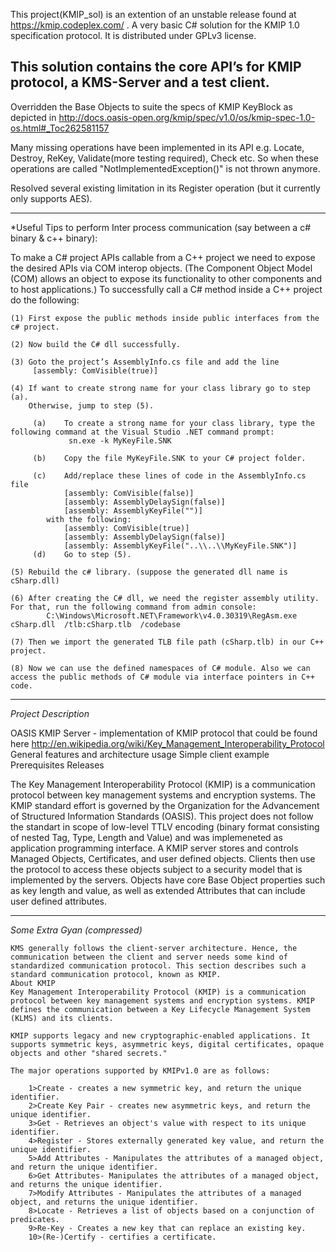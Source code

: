 This project(KMIP_sol) is an extention of an unstable release found at https://kmip.codeplex.com/ .
A very basic C# solution for the KMIP 1.0 specification protocol. 
It is distributed under GPLv3 license. 

This solution contains the core API’s for KMIP protocol, a KMS-Server and a test client.
---------------------------------------------------------------------

Overridden the Base Objects to suite the specs of KMIP KeyBlock as depicted in 
http://docs.oasis-open.org/kmip/spec/v1.0/os/kmip-spec-1.0-os.html#_Toc262581157 

Many missing operations have been implemented in its API 
  e.g. Locate, Destroy, ReKey, Validate(more testing required), Check etc.
  So when these operations are called "NotImplementedException()" is not thrown anymore.

Resolved several existing limitation in its Register operation (but it currently only supports AES). 

___________________________________________________________________________
*Useful Tips to perform Inter process communication (say between a c# binary & c++ binary):

To make a C# project APIs callable from a C++ project we need to expose the desired APIs via COM interop objects. (The Component Object Model (COM) allows an object to expose its functionality to other components and to host applications.)
To successfully call a C# method inside a C++ project do the following:

	(1)	First expose the public methods inside public interfaces from the c# project. 

	(2)	Now build the C# dll successfully. 

	(3)	Goto the project’s AssemblyInfo.cs file and add the line
		 [assembly: ComVisible(true)]
 
	(4)	If want to create strong name for your class library go to step (a). 
		Otherwise, jump to step (5).

	     (a)	To create a strong name for your class library, type the following command at the Visual Studio .NET command prompt:
        		 sn.exe -k MyKeyFile.SNK

	     (b)	Copy the file MyKeyFile.SNK to your C# project folder.
     
	     (c)	Add/replace these lines of code in the AssemblyInfo.cs file
				[assembly: ComVisible(false)]
				[assembly: AssemblyDelaySign(false)]
				[assembly: AssemblyKeyFile("")]
			with the following:
				[assembly: ComVisible(true)] 
				[assembly: AssemblyDelaySign(false)] 
				[assembly: AssemblyKeyFile("..\\..\\MyKeyFile.SNK")]
	     (d)	Go to step (5).

	(5)	Rebuild the c# library. (suppose the generated dll name is cSharp.dll)

	(6)	After creating the C# dll, we need the register assembly utility. For that, run the following command from admin console:
         	C:\Windows\Microsoft.NET\Framework\v4.0.30319\RegAsm.exe cSharp.dll  /tlb:cSharp.tlb  /codebase

	(7)	Then we import the generated TLB file path (cSharp.tlb) in our C++ project.

	(8)	Now we can use the defined namespaces of C# module. Also we can access the public methods of C# module via interface pointers in C++ code.

_____________________________________________________________________________________________________________________
*Project Description*

OASIS KMIP Server - implementation of KMIP protocol that could be found here http://en.wikipedia.org/wiki/Key_Management_Interoperability_Protocol
General features and architecture usage
Simple client example
Prerequisites
Releases

The Key Management Interoperability Protocol (KMIP) is a communication protocol between key management systems and encryption systems. The KMIP standard effort is governed by the Organization for the Advancement of Structured Information Standards (OASIS).
This project does not follow the standart in scope of low-level TTLV encoding (binary format consisting of nested Tag, Type, Length and Value) and was implemeneted as application programming interface.
A KMIP server stores and controls Managed Objects, Certificates, and user defined objects. Clients then use the protocol to access these objects subject to a security model that is implemented by the servers. Objects have core Base Object properties such as key length and value, as well as extended Attributes that can include user defined attributes.


_____________________________________________________________________________________________________________________
*Some Extra Gyan (compressed)*

	KMS generally follows the client-server architecture. Hence, the communication between the client and server needs some kind of standardized communication protocol. This section describes such a standard communication protocol, known as KMIP.
	About KMIP
	Key Management Interoperability Protocol (KMIP) is a communication protocol between key management systems and encryption systems. KMIP defines the communication between a Key Lifecycle Management System (KLMS) and its clients.

	KMIP supports legacy and new cryptographic-enabled applications. It supports symmetric keys, asymmetric keys, digital certificates, opaque objects and other "shared secrets." 

	The major operations supported by KMIPv1.0 are as follows:
	
		1>Create - creates a new symmetric key, and return the unique identifier.
		2>Create Key Pair - creates new asymmetric keys, and return the unique identifier.
		3>Get - Retrieves an object's value with respect to its unique identifier.
		4>Register - Stores externally generated key value, and return the unique identifier.
		5>Add Attributes - Manipulates the attributes of a managed object, and return the unique identifier.
		6>Get Attributes- Manipulates the attributes of a managed object, and returns the unique identifier.
		7>Modify Attributes - Manipulates the attributes of a managed object, and returns the unique identifier.
		8>Locate - Retrieves a list of objects based on a conjunction of predicates.
		9>Re-Key - Creates a new key that can replace an existing key.
		10>(Re-)Certify - certifies a certificate.
